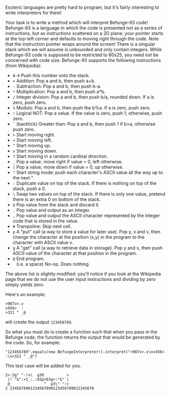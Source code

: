 Esoteric languages are pretty hard to program, but it's fairly interesting to write interpreters for them!

Your task is to write a method which will interpret Befunge-93 code! Befunge-93 is a language in which the code is presented not as a series of instructions, but as instructions scattered on a 2D plane; your pointer starts at the top-left corner and defaults to moving right through the code. Note that the instruction pointer wraps around the screen! There is a singular stack which we will assume is unbounded and only contain integers. While Befunge-93 code is supposed to be restricted to 80x25, you need not be concerned with code size. Befunge-93 supports the following instructions (from Wikipedia):

-   `0-9` Push this number onto the stack.
-   `+` Addition: Pop a and b, then push a+b.
-   `-` Subtraction: Pop a and b, then push b-a.
-   `*` Multiplication: Pop a and b, then push a\*b.
-   `/` Integer division: Pop a and b, then push b/a, rounded down. If a is zero, push zero.
-   `%` Modulo: Pop a and b, then push the b%a. If a is zero, push zero.
-   `!` Logical NOT: Pop a value. If the value is zero, push 1; otherwise, push zero.
-   `` ` `` (backtick) Greater than: Pop a and b, then push 1 if b>a, otherwise push zero.
-  `>` Start moving right.
-  `<` Start moving left.
-  `^` Start moving up.
-  `v` Start moving down.
-  `?` Start moving in a random cardinal direction.
-  `_` Pop a value; move right if value = 0, left otherwise.
-  `|` Pop a value; move down if value = 0, up otherwise.
-  `"` Start string mode: push each character's ASCII value all the way up to the next ".
-  `:` Duplicate value on top of the stack. If there is nothing on top of the stack, push a 0.
-  `\` Swap two values on top of the stack. If there is only one value, pretend there is an extra 0 on bottom of the stack.
-  `$` Pop value from the stack and discard it.
-  `.` Pop value and output as an integer.
-  `,` Pop value and output the ASCII character represented by the integer code that is stored in the value.
-  `#` Trampoline: Skip next cell.
-  `p` A "put" call (a way to store a value for later use). Pop y, x and v, then change the character at the position (x,y) in the program to the character with ASCII value v.
-  `g` A "get" call (a way to retrieve data in storage). Pop y and x, then push ASCII value of the character at that position in the program.
-  `@` End program.
-  ` ` (i.e. a space) No-op. Does nothing.

The above list is slightly modified: you'll notice if you look at the Wikipedia page that we do not use the user input instructions and dividing by zero simply yields zero.

Here's an example:
```
>987v>.v
v456<  :
>321 ^ _@
```

will create the output `123456789`.

So what you must do is create a function such that when you pass in the Befunge code, the function returns the output that would be generated by the code. So, for example:

```
"123456789".equals(new BefungeInterpreter().interpret(">987v>.v\nv456<  :\n>321 ^ _@")
```

This test case will be added for you.

```
2>:3g" "-!v\  g30          <
 |!`"&":+1_:.:03p>03g+:"&"`|
 @               ^  p3\" ":<
2 2345678901234567890123456789012345678
```

